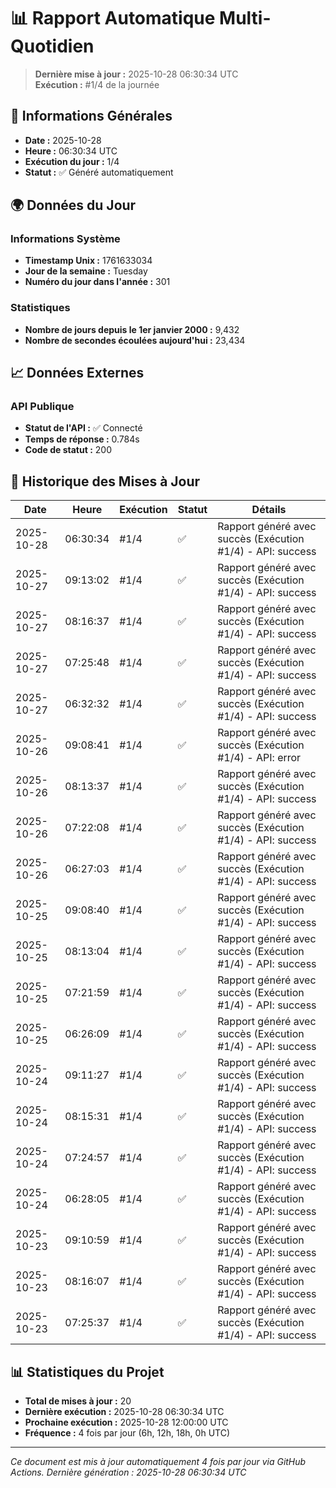 # 📊 Rapport Automatique Multi-Quotidien

> **Dernière mise à jour :** 2025-10-28 06:30:34 UTC  
> **Exécution :** #1/4 de la journée

## 📅 Informations Générales

- **Date :** 2025-10-28
- **Heure :** 06:30:34 UTC
- **Exécution du jour :** 1/4
- **Statut :** ✅ Généré automatiquement

## 🌍 Données du Jour

### Informations Système
- **Timestamp Unix :** 1761633034
- **Jour de la semaine :** Tuesday
- **Numéro du jour dans l'année :** 301

### Statistiques
- **Nombre de jours depuis le 1er janvier 2000 :** 9,432
- **Nombre de secondes écoulées aujourd'hui :** 23,434

## 📈 Données Externes

### API Publique
- **Statut de l'API :** ✅ Connecté
- **Temps de réponse :** 0.784s
- **Code de statut :** 200

## 🔄 Historique des Mises à Jour

| Date | Heure | Exécution | Statut | Détails |
|------|-------|-----------|--------|---------|
| 2025-10-28 | 06:30:34 | #1/4 | ✅ | Rapport généré avec succès (Exécution #1/4) - API: success |
| 2025-10-27 | 09:13:02 | #1/4 | ✅ | Rapport généré avec succès (Exécution #1/4) - API: success |
| 2025-10-27 | 08:16:37 | #1/4 | ✅ | Rapport généré avec succès (Exécution #1/4) - API: success |
| 2025-10-27 | 07:25:48 | #1/4 | ✅ | Rapport généré avec succès (Exécution #1/4) - API: success |
| 2025-10-27 | 06:32:32 | #1/4 | ✅ | Rapport généré avec succès (Exécution #1/4) - API: success |
| 2025-10-26 | 09:08:41 | #1/4 | ✅ | Rapport généré avec succès (Exécution #1/4) - API: error |
| 2025-10-26 | 08:13:37 | #1/4 | ✅ | Rapport généré avec succès (Exécution #1/4) - API: success |
| 2025-10-26 | 07:22:08 | #1/4 | ✅ | Rapport généré avec succès (Exécution #1/4) - API: success |
| 2025-10-26 | 06:27:03 | #1/4 | ✅ | Rapport généré avec succès (Exécution #1/4) - API: success |
| 2025-10-25 | 09:08:40 | #1/4 | ✅ | Rapport généré avec succès (Exécution #1/4) - API: success |
| 2025-10-25 | 08:13:04 | #1/4 | ✅ | Rapport généré avec succès (Exécution #1/4) - API: success |
| 2025-10-25 | 07:21:59 | #1/4 | ✅ | Rapport généré avec succès (Exécution #1/4) - API: success |
| 2025-10-25 | 06:26:09 | #1/4 | ✅ | Rapport généré avec succès (Exécution #1/4) - API: success |
| 2025-10-24 | 09:11:27 | #1/4 | ✅ | Rapport généré avec succès (Exécution #1/4) - API: success |
| 2025-10-24 | 08:15:31 | #1/4 | ✅ | Rapport généré avec succès (Exécution #1/4) - API: success |
| 2025-10-24 | 07:24:57 | #1/4 | ✅ | Rapport généré avec succès (Exécution #1/4) - API: success |
| 2025-10-24 | 06:28:05 | #1/4 | ✅ | Rapport généré avec succès (Exécution #1/4) - API: success |
| 2025-10-23 | 09:10:59 | #1/4 | ✅ | Rapport généré avec succès (Exécution #1/4) - API: success |
| 2025-10-23 | 08:16:07 | #1/4 | ✅ | Rapport généré avec succès (Exécution #1/4) - API: success |
| 2025-10-23 | 07:25:37 | #1/4 | ✅ | Rapport généré avec succès (Exécution #1/4) - API: success |

## 📊 Statistiques du Projet

- **Total de mises à jour :** 20
- **Dernière exécution :** 2025-10-28 06:30:34 UTC
- **Prochaine exécution :** 2025-10-28 12:00:00 UTC
- **Fréquence :** 4 fois par jour (6h, 12h, 18h, 0h UTC)

---

*Ce document est mis à jour automatiquement 4 fois par jour via GitHub Actions.*
*Dernière génération : 2025-10-28 06:30:34 UTC*
